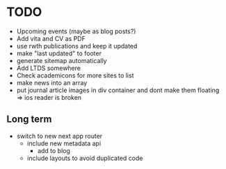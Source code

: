 # TODO

- Upcoming events (maybe as blog posts?)
- Add vita and CV as PDF
- use rwth publications and keep it updated
- make "last updated" to footer
- generate sitemap automatically
- Add LTDS somewhere
- Check academicons for more sites to list
- make news into an array
- put journal article images in div container and dont make them floating => ios reader is broken

## Long term
- switch to new next app router
  - include new metadata api
    - add to blog
  - include layouts to avoid duplicated code
